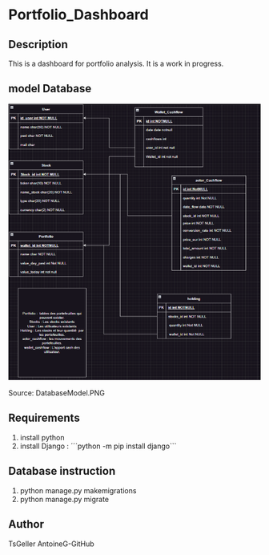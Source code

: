 # Portfolio_Dashboard
## Description
This is a dashboard for portfolio analysis. It is a work in progress.
## model Database
![Alt text](DatabaseModel.PNG?raw=true "DatabaseModel")

Source: DatabaseModel.PNG
## Requirements
1. install python 
2. install Django : ´´´python -m pip install django```
## Database instruction 
1. python manage.py makemigrations
2. python manage.py migrate
## Author
TsGeller AntoineG-GitHub